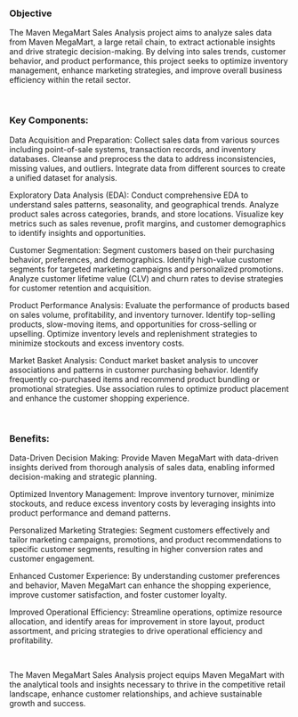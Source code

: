 ### Objective
The Maven MegaMart Sales Analysis project aims to analyze sales data from Maven MegaMart, a large retail chain, to extract actionable insights and drive strategic decision-making. By delving into sales trends, customer behavior, and product performance, this project seeks to optimize inventory management, enhance marketing strategies, and improve overall business efficiency within the retail sector.

<br>

### Key Components:

Data Acquisition and Preparation:
Collect sales data from various sources including point-of-sale systems, transaction records, and inventory databases.
Cleanse and preprocess the data to address inconsistencies, missing values, and outliers.
Integrate data from different sources to create a unified dataset for analysis.

Exploratory Data Analysis (EDA):
Conduct comprehensive EDA to understand sales patterns, seasonality, and geographical trends.
Analyze product sales across categories, brands, and store locations.
Visualize key metrics such as sales revenue, profit margins, and customer demographics to identify insights and opportunities.

Customer Segmentation:
Segment customers based on their purchasing behavior, preferences, and demographics.
Identify high-value customer segments for targeted marketing campaigns and personalized promotions.
Analyze customer lifetime value (CLV) and churn rates to devise strategies for customer retention and acquisition.

Product Performance Analysis:
Evaluate the performance of products based on sales volume, profitability, and inventory turnover.
Identify top-selling products, slow-moving items, and opportunities for cross-selling or upselling.
Optimize inventory levels and replenishment strategies to minimize stockouts and excess inventory costs.

Market Basket Analysis:
Conduct market basket analysis to uncover associations and patterns in customer purchasing behavior.
Identify frequently co-purchased items and recommend product bundling or promotional strategies.
Use association rules to optimize product placement and enhance the customer shopping experience.

<br>

### Benefits:

Data-Driven Decision Making: Provide Maven MegaMart with data-driven insights derived from thorough analysis of sales data, enabling informed decision-making and strategic planning.

Optimized Inventory Management: Improve inventory turnover, minimize stockouts, and reduce excess inventory costs by leveraging insights into product performance and demand patterns.

Personalized Marketing Strategies: Segment customers effectively and tailor marketing campaigns, promotions, and product recommendations to specific customer segments, resulting in higher conversion rates and customer engagement.

Enhanced Customer Experience: By understanding customer preferences and behavior, Maven MegaMart can enhance the shopping experience, improve customer satisfaction, and foster customer loyalty.

Improved Operational Efficiency: Streamline operations, optimize resource allocation, and identify areas for improvement in store layout, product assortment, and pricing strategies to drive operational efficiency and profitability.

<br>

The Maven MegaMart Sales Analysis project equips Maven MegaMart with the analytical tools and insights necessary to thrive in the competitive retail landscape, enhance customer relationships, and achieve sustainable growth and success.
